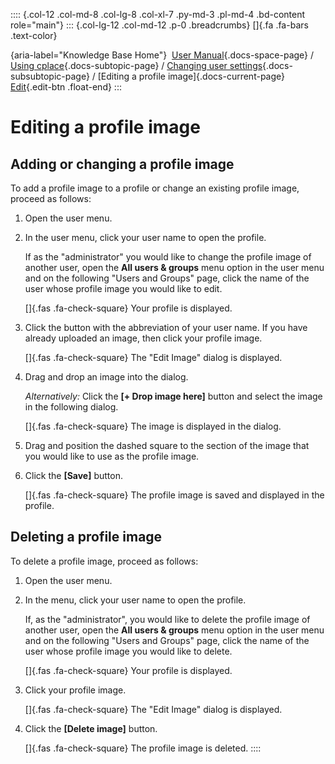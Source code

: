 :::: {.col-12 .col-md-8 .col-lg-8 .col-xl-7 .py-md-3 .pl-md-4 .bd-content role="main"}
::: {.col-lg-12 .col-md-12 .p-0 .breadcrumbs}
[]{.fa .fa-bars .text-color}

[](https://docs.cplace.io/){aria-label="Knowledge Base Home"}  [User
Manual](/user-manual-en/){.docs-space-page} / [Using
cplace](/user-manual-en/cplace-anwenden/){.docs-subtopic-page} /
[Changing user
settings](/user-manual-en/cplace-anwenden/benutzereinstellungen-aendern/){.docs-subsubtopic-page}
/ [Editing a profile image]{.docs-current-page} [
Edit](https://github.com/collaborationfactory/cplace-doc-user-enu/blob/release/25.2/cplace-anwenden/benutzereinstellungen-aendern/profilbild-bearbeiten.md){.edit-btn
.float-end}
:::

# Editing a profile image

## Adding or changing a profile image

To add a profile image to a profile or change an existing profile image,
proceed as follows:

1.  Open the user menu.

2.  In the user menu, click your user name to open the profile.

    If as the "administrator" you would like to change the profile image
    of another user, open the **All users & groups** menu option in the
    user menu and on the following "Users and Groups" page, click the
    name of the user whose profile image you would like to edit.

    []{.fas .fa-check-square} Your profile is displayed.

3.  Click the button with the abbreviation of your user name. If you
    have already uploaded an image, then click your profile image.

    []{.fas .fa-check-square} The "Edit Image" dialog is displayed.

4.  Drag and drop an image into the dialog.

    *Alternatively:* Click the **\[+ Drop image here\]** button and
    select the image in the following dialog.

    []{.fas .fa-check-square} The image is displayed in the dialog.

5.  Drag and position the dashed square to the section of the image that
    you would like to use as the profile image.

6.  Click the **\[Save\]** button.

    []{.fas .fa-check-square} The profile image is saved and displayed
    in the profile.

## Deleting a profile image

To delete a profile image, proceed as follows:

1.  Open the user menu.

2.  In the menu, click your user name to open the profile.

    If, as the "administrator", you would like to delete the profile
    image of another user, open the **All users & groups** menu option
    in the user menu and on the following "Users and Groups" page, click
    the name of the user whose profile image you would like to delete.

    []{.fas .fa-check-square} Your profile is displayed.

3.  Click your profile image.

    []{.fas .fa-check-square} The "Edit Image" dialog is displayed.

4.  Click the **\[Delete image\]** button.

    []{.fas .fa-check-square} The profile image is deleted.
::::
